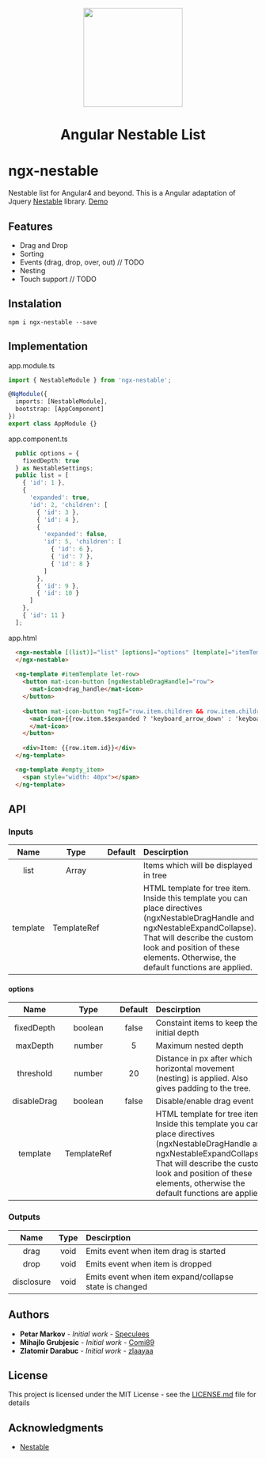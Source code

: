 <p align="center">
  <img height="200px" width="200px" style="text-align: center;" src="https://cybercomet.github.io/ngx-nestable/assets/ngx_nestable.svg">
  <h1 align="center">Angular Nestable List</h1>
</p>

# ngx-nestable
Nestable list for Angular4 and beyond. This is a Angular adaptation of Jquery [Nestable](https://dbushell.com/Nestable/) library.
[Demo](https://cybercomet.github.io/ngx-nestable)

## Features
* Drag and Drop
* Sorting
* Events (drag, drop, over, out) // TODO
* Nesting
* Touch support // TODO

## Instalation
```
npm i ngx-nestable --save
```

## Implementation

app.module.ts

```ts
import { NestableModule } from 'ngx-nestable';

@NgModule({
  imports: [NestableModule],
  bootstrap: [AppComponent]
})
export class AppModule {}
```

app.component.ts
```ts
  public options = {
    fixedDepth: true
  } as NestableSettings;
  public list = [
    { 'id': 1 },
    {
      'expanded': true,
      'id': 2, 'children': [
        { 'id': 3 },
        { 'id': 4 },
        {
          'expanded': false,
          'id': 5, 'children': [
            { 'id': 6 },
            { 'id': 7 },
            { 'id': 8 }
          ]
        },
        { 'id': 9 },
        { 'id': 10 }
      ]
    },
    { 'id': 11 }
  ];
```

app.html
```html
  <ngx-nestable [(list)]="list" [options]="options" [template]="itemTemplate">
  </ngx-nestable>
  
  <ng-template #itemTemplate let-row>
    <button mat-icon-button [ngxNestableDragHandle]="row">
      <mat-icon>drag_handle</mat-icon>
    </button>
    
    <button mat-icon-button *ngIf="row.item.children && row.item.children.length; else empty_item" [ngxNestableExpandCollapse]="row">
      <mat-icon>{{row.item.$$expanded ? 'keyboard_arrow_down' : 'keyboard_arrow_right'}}
      </mat-icon>
    </button>
    
    <div>Item: {{row.item.id}}</div>
  </ng-template>

  <ng-template #empty_item>
    <span style="width: 40px"></span>
  </ng-template>
```

## API

  ### Inputs

  | Name| Type| Default|Descirption|
  | :-------------: |:-------------:| :-----:|:--------------|
  | list| Array|   | Items which will be displayed in tree
  | template| TemplateRef|    | HTML template for tree item. Inside this template you can place directives (ngxNestableDragHandle and ngxNestableExpandCollapse). That will describe the custom look and position of these elements. Otherwise, the default functions are applied.

  #### options

  | Name| Type| Default|Descirption|
  | :-------------: |:-------------:| :-----:|:--------------|
  | fixedDepth      | boolean |false | Constaint items to keep their initial depth
  | maxDepth      | number|   5 | Maximum nested depth
  | threshold | number     |    20 | Distance in px after which horizontal movement (nesting) is applied. Also gives padding to the tree. 
  | disableDrag| boolean|    false| Disable/enable drag event
  | template| TemplateRef|    | HTML template for tree item. Inside this template you can place directives (ngxNestableDragHandle and ngxNestableExpandCollapse). That will describe the custom look and position of these elements, otherwise the default functions are applied.

  ### Outputs

  | Name| Type |Descirption|
  | :-------------: |:-------------:| :-----|
  | drag| void| Emits event when item drag is started  
  | drop| void| Emits event when item is dropped
  |disclosure|void| Emits event when item expand/collapse state is changed

## Authors

* **Petar Markov** - *Initial work* - [Speculees](https://github.com/speculees)
* **Mihajlo Grubjesic** - *Initial work* - [Comi89](https://github.com/comi89)
* **Zlatomir Darabuc** - *Initial work* - [zlaayaa](https://github.com/zlaayaa)

## License

This project is licensed under the MIT License - see the [LICENSE.md](https://opensource.org/licenses/MIT) file for details

## Acknowledgments

* [Nestable](https://github.com/dbushell/Nestable)
